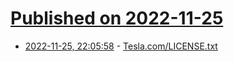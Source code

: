 # [Published on 2022-11-25](index.md)

* [2022-11-25, 22:05:58](https://news.ycombinator.com/item?id=33747324) - [Tesla.com/LICENSE.txt](https://www.tesla.com/LICENSE.txt)
